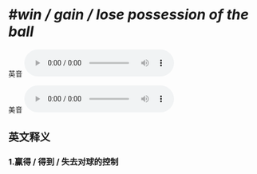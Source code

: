 # ***\#win / gain / lose possession of the ball*** 
英音
<audio src="./media/win   gain   lose possession of the ball1_AAC.aac" controls="controls"></audio>

美音
<audio src="./media/win   gain   lose possession of the ball2_AAC.aac" controls="controls"></audio>



  

英文释义
---
### 1.**赢得 / 得到 / 失去对球的控制**  


